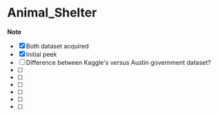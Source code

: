 # Animal_Shelter

**Note** 

- [x] Both dataset acquired
- [x] Initial peek
- [ ] Difference between Kaggle's versus Austin government dataset?
- [ ] 
- [ ] 
- [ ] 
- [ ] 
- [ ] 
- [ ] 
